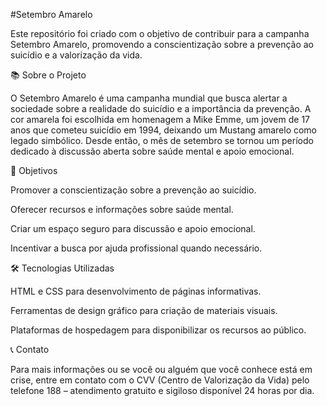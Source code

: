 #Setembro Amarelo

Este repositório foi criado com o objetivo de contribuir para a campanha Setembro Amarelo, promovendo a conscientização sobre a prevenção ao suicídio e a valorização da vida.

📚 Sobre o Projeto

O Setembro Amarelo é uma campanha mundial que busca alertar a sociedade sobre a realidade do suicídio e a importância da prevenção.
A cor amarela foi escolhida em homenagem a Mike Emme, um jovem de 17 anos que cometeu suicídio em 1994, deixando um Mustang amarelo como legado simbólico.
Desde então, o mês de setembro se tornou um período dedicado à discussão aberta sobre saúde mental e apoio emocional.

🎯 Objetivos

Promover a conscientização sobre a prevenção ao suicídio.

Oferecer recursos e informações sobre saúde mental.

Criar um espaço seguro para discussão e apoio emocional.

Incentivar a busca por ajuda profissional quando necessário.

🛠️ Tecnologias Utilizadas

HTML e CSS para desenvolvimento de páginas informativas.

Ferramentas de design gráfico para criação de materiais visuais.

Plataformas de hospedagem para disponibilizar os recursos ao público.

📞 Contato

Para mais informações ou se você ou alguém que você conhece está em crise, entre em contato com o CVV (Centro de Valorização da Vida) pelo telefone 188 – atendimento gratuito e sigiloso disponível 24 horas por dia.
